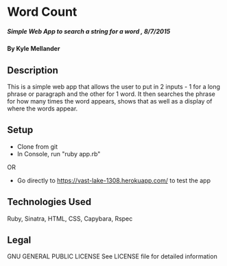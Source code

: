 # Word Count

##### Simple Web App to search a string for a word , 8/7/2015

#### By Kyle Mellander

## Description

This is a simple web app that allows the user to put in 2 inputs - 1 for a long phrase or paragraph and the other for 1 word.  It then searches the phrase for how many times the word appears, shows that as well as a display of where the words appear.

## Setup

* Clone from git
* In Console, run "ruby app.rb"

OR

* Go directly to https://vast-lake-1308.herokuapp.com/ to test the app

## Technologies Used

Ruby, Sinatra, HTML, CSS, Capybara, Rspec

## Legal

GNU GENERAL PUBLIC LICENSE
See LICENSE file for detailed information
